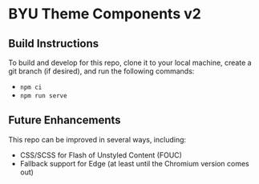 # BYU Theme Components v2

## Build Instructions

To build and develop for this repo, clone it to your local machine, create a git branch (if desired), and run the following commands:

- `npm ci`
- `npm run serve`

## Future Enhancements

This repo can be improved in several ways, including:

- CSS/SCSS for Flash of Unstyled Content (FOUC)
- Fallback support for Edge (at least until the Chromium version comes out)
